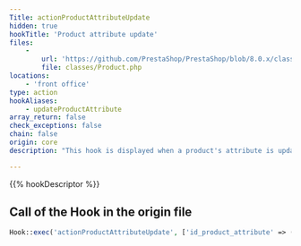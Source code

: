 ```yaml
---
Title: actionProductAttributeUpdate
hidden: true
hookTitle: 'Product attribute update'
files:
    -
        url: 'https://github.com/PrestaShop/PrestaShop/blob/8.0.x/classes/Product.php'
        file: classes/Product.php
locations:
    - 'front office'
type: action
hookAliases:
    - updateProductAttribute
array_return: false
check_exceptions: false
chain: false
origin: core
description: "This hook is displayed when a product's attribute is updated"

---
```


{{% hookDescriptor %}}

## Call of the Hook in the origin file

```php
Hook::exec('actionProductAttributeUpdate', ['id_product_attribute' => (int) $id_product_attribute])
```
